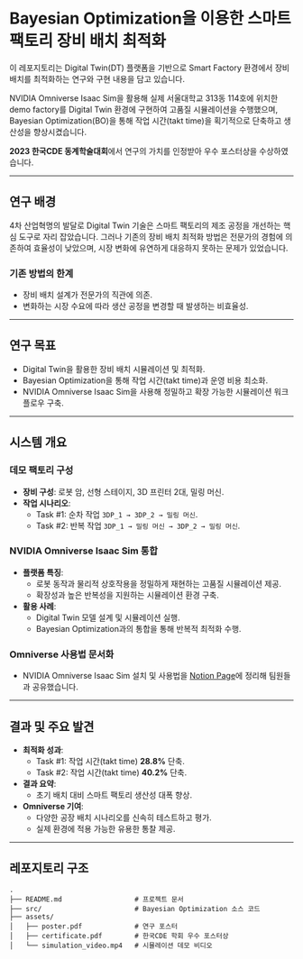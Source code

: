 
# Bayesian Optimization을 이용한 스마트 팩토리 장비 배치 최적화

이 레포지토리는 Digital Twin(DT) 플랫폼을 기반으로 Smart Factory 환경에서 장비 배치를 최적화하는 연구와 구현 내용을 담고 있습니다. 

NVIDIA Omniverse Isaac Sim을 활용해 실제 서울대학교 313동 114호에 위치한 demo factory를 Digital Twin 환경에 구현하여 고품질 시뮬레이션을 수행했으며, Bayesian Optimization(BO)을 통해 작업 시간(takt time)을 획기적으로 단축하고 생산성을 향상시켰습니다. 

**2023 한국CDE 동계학술대회**에서 연구의 가치를 인정받아 우수 포스터상을 수상하였습니다.

---

## 연구 배경
4차 산업혁명의 발달로 Digital Twin 기술은 스마트 팩토리의 제조 공정을 개선하는 핵심 도구로 자리 잡았습니다. 그러나 기존의 장비 배치 최적화 방법은 전문가의 경험에 의존하여 효율성이 낮았으며, 시장 변화에 유연하게 대응하지 못하는 문제가 있었습니다.

### 기존 방법의 한계
- 장비 배치 설계가 전문가의 직관에 의존.
- 변화하는 시장 수요에 따라 생산 공정을 변경할 때 발생하는 비효율성.

---

## 연구 목표
- Digital Twin을 활용한 장비 배치 시뮬레이션 및 최적화.
- Bayesian Optimization을 통해 작업 시간(takt time)과 운영 비용 최소화.
- NVIDIA Omniverse Isaac Sim을 사용해 정밀하고 확장 가능한 시뮬레이션 워크플로우 구축.

---

## 시스템 개요

### 데모 팩토리 구성
- **장비 구성**: 로봇 암, 선형 스테이지, 3D 프린터 2대, 밀링 머신.
- **작업 시나리오**:
  - Task #1: 순차 작업 `3DP_1 → 3DP_2 → 밀링 머신`.
  - Task #2: 반복 작업 `3DP_1 → 밀링 머신 → 3DP_2 → 밀링 머신`.

### NVIDIA Omniverse Isaac Sim 통합
- **플랫폼 특징**:
  - 로봇 동작과 물리적 상호작용을 정밀하게 재현하는 고품질 시뮬레이션 제공.
  - 확장성과 높은 반복성을 지원하는 시뮬레이션 환경 구축.
- **활용 사례**:
  - Digital Twin 모델 설계 및 시뮬레이션 실행.
  - Bayesian Optimization과의 통합을 통해 반복적 최적화 수행.

### Omniverse 사용법 문서화
- NVIDIA Omniverse Isaac Sim 설치 및 사용법을 [Notion Page](https://www.notion.so/2-c7212436bfb9467798d7dd30336552f7?pvs=4)에 정리해 팀원들과 공유했습니다.

---

## 결과 및 주요 발견
- **최적화 성과**:
  - Task #1: 작업 시간(takt time) **28.8%** 단축.
  - Task #2: 작업 시간(takt time) **40.2%** 단축.
- **결과 요약**:
  - 초기 배치 대비 스마트 팩토리 생산성 대폭 향상.
- **Omniverse 기여**:
  - 다양한 공장 배치 시나리오를 신속히 테스트하고 평가.
  - 실제 환경에 적용 가능한 유용한 통찰 제공.


---

## 레포지토리 구조

```plaintext
.
├── README.md                  # 프로젝트 문서
├── src/                       # Bayesian Optimization 소스 코드
├── assets/                    
│   ├── poster.pdf             # 연구 포스터
│   ├── certificate.pdf        # 한국CDE 학회 우수 포스터상
│   └── simulation_video.mp4   # 시뮬레이션 데모 비디오

